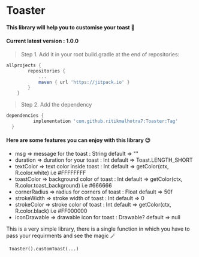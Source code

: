 # Toaster
#### This library will help you to customise your toast :bread:
#### Current latest version : 1.0.0 

> Step 1. Add it in your root build.gradle at the end of repositories:
```gradle
allprojects {
		repositories {
			...
			maven { url 'https://jitpack.io' }
		}
	}
  ```
  > Step 2. Add the dependency
  ```gradle
  dependencies {
	        implementation 'com.github.ritikmalhotra7:Toaster:Tag'
	}
  ```
  #### Here are some features you can enjoy with this library :wink:
- msg => message for the toast : String default => ""
- duration => duration for your toast : Int default => Toast.LENGTH_SHORT
- textColor => text color inside toast : Int default => getColor(ctx, R.color.white) i.e #FFFFFFFF
- toastColor => background color of toast : Int default => getColor(ctx, R.color.toast_background) i.e #666666
- cornerRadius => radius for corners of toast : Float default => 50f
- strokeWidth => stroke width of toast : Int default => 0
- strokeColor => stroke color of toast : Int default => getColor(ctx, R.color.black) i.e #FF000000
- iconDrawable => drawable icon for toast : Drawable? default => null

This is a very simple library, there is a single function in which you have to pass your requirments and see the magic :magic_wand: 
```koltin
 Toaster().customToast(...)
 ```
